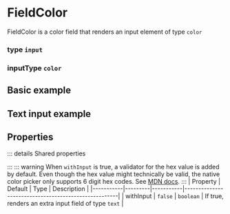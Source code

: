 # FieldColor
FieldColor is a color field that renders an input element of type `color`

### type `input`
### inputType `color`

## Basic example
<script setup>
import FieldColorExample from '/components/FieldColorExample.vue'
</script>

<FieldColorExample/>

## Text input example
<FieldColorExample with-input/>

## Properties
::: details Shared properties
<!--@include: @/parts/shared-field-properties.md-->
:::
::: warning
When `withInput` is true, a validator for the hex value is added by default. Even though
the hex value might technically be valid, the native color picker only supports 6 digit hex codes. 
See [MDN docs](https://developer.mozilla.org/en-US/docs/Web/HTML/Reference/Elements/input/color#providing_a_default_color).
:::
| Property  | Default | Type      | Description                                          |
|-----------|---------|-----------|------------------------------------------------------|
| withInput | `false` | `boolean` | If true, renders an extra input field of type `text` |
